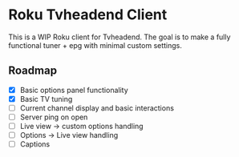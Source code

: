 # Roku Tvheadend Client

This is a WIP Roku client for Tvheadend. The goal is to make a fully functional tuner + epg with minimal custom settings.

## Roadmap
- [x] Basic options panel functionality
- [x] Basic TV tuning
- [ ] Current channel display and basic interactions
- [ ] Server ping on open
- [ ] Live view -> custom options handling
- [ ] Options -> Live view handling
- [ ] Captions